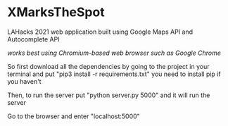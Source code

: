 # XMarksTheSpot
LAHacks 2021 web application built using Google Maps API and Autocomplete API

*works best using Chromium-based web browser such as Google Chrome*

So first download all the dependencies by going to the project
in your terminal and put "pip3 install -r requirements.txt"
you need to install pip if you haven't


Then, to run the server put "python server.py 5000" and it will run the server

Go to the browser and enter "localhost:5000"

